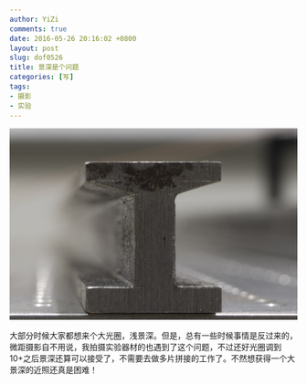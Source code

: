 ```yaml
---
author: YiZi
comments: true
date: 2016-05-26 20:16:02 +0800
layout: post
slug: dof0526
title: 景深是个问题
categories: [写]
tags:
- 摄影
- 实验
---
```

![](/public/images/dof.jpg)

大部分时候大家都想来个大光圈，浅景深。但是，总有一些时候事情是反过来的，微距摄影自不用说，我拍摄实验器材的也遇到了这个问题，不过还好光圈调到10+之后景深还算可以接受了，不需要去做多片拼接的工作了。不然想获得一个大景深的近照还真是困难！

